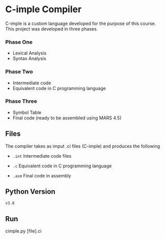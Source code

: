 # C-imple Compiler
C-imple is a custom language developed for the purpose of this course.
This project was developed in three phases.
###	Phase One
- Lexical Analysis 
- Syntax Analysis

###	Phase Two
- Intermediate code
- Equivalent code in C programming language

### Phase Three
- Symbol Table
- Final code (ready to be assembled using MARS 4.5)

## Files
The compiler takes as imput .ci files (C-imple) and produces the following
-  `.int` Intermediate code files

-  `.c`   Equivalent code in C programming language

- `.asm`  Final code in assembly

## Python Version
`v3.8`

## Run
cimple.py [file].ci
